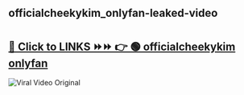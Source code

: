 
 ## officialcheekykim_onlyfan-leaked-video 

# <h2><a href="https://clipsfans.com/officialcheekykim_onlyfan&ref=git">🔗 Click to LINKS ⏩⏩ 👉 🟢 officialcheekykim onlyfan </a></h2>

<a href="https://clipsfans.com/officialcheekykim_onlyfan&ref=git" rel="nofollow" data-target="animated-image.originalLink"><img src="https://i.ibb.co.com/xMMVF88/686577567.gif" alt="Viral Video Original" style="max-width: 100%; display: inline-block;" data-target="animated-image.originalImage"></a>
